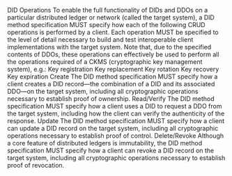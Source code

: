 DID Operations To enable the full functionality of DIDs and DDOs on a
particular distributed ledger or network (called the target system), a DID
method specification MUST specify how each of the following CRUD operations is
performed by a client. Each operation MUST be specified to the level of detail
necessary to build and test interoperable client implementations with the
target system. Note that, due to the specified contents of DDOs, these
operations can effectively be used to perform all the operations required of a
CKMS (cryptographic key management system), e.g.: Key registration Key
replacement Key rotation Key recovery Key expiration Create The DID method
specification MUST specify how a client creates a DID record—the combination
of a DID and its associated DDO—on the target system, including all
cryptographic operations necessary to establish proof of ownership.
Read/Verify The DID method specification MUST specify how a client uses a DID
to request a DDO from the target system, including how the client can verify
the authenticity of the response. Update The DID method specification MUST
specify how a client can update a DID record on the target system, including
all cryptographic operations necessary to establish proof of control.
Delete/Revoke Although a core feature of distributed ledgers is immutability,
the DID method specification MUST specify how a client can revoke a DID record
on the target system, including all cryptographic operations necessary to
establish proof of revocation.



